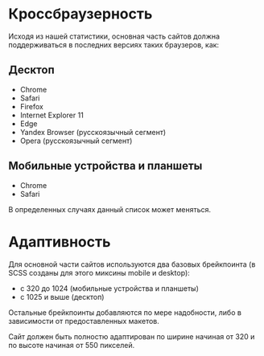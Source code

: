 # Кроссбраузерность

Исходя из нашей статистики, основная часть сайтов должна поддерживаться в последних версиях таких браузеров, как:

## Десктоп

* Chrome
* Safari
* Firefox
* Internet Explorer 11
* Edge
* Yandex Browser (русскоязычный сегмент)
* Opera (русскоязычный сегмент)

## Мобильные устройства и планшеты

* Chrome
* Safari

В определенных случаях данный список может меняться.

# Адаптивность

Для основной части сайтов используются два базовых брейкпоинта (в SCSS созданы для этого миксины mobile и desktop):

* с 320 до 1024 (мобильные устройства и планшеты)
* с 1025 и выше (десктоп)

Остальные брейкпоинты добавляются по мере надобности, либо в зависимости от предоставленных макетов.

Сайт должен быть полностю адаптирован по ширине начиная от 320 и по высоте начиная от 550 пикселей.
